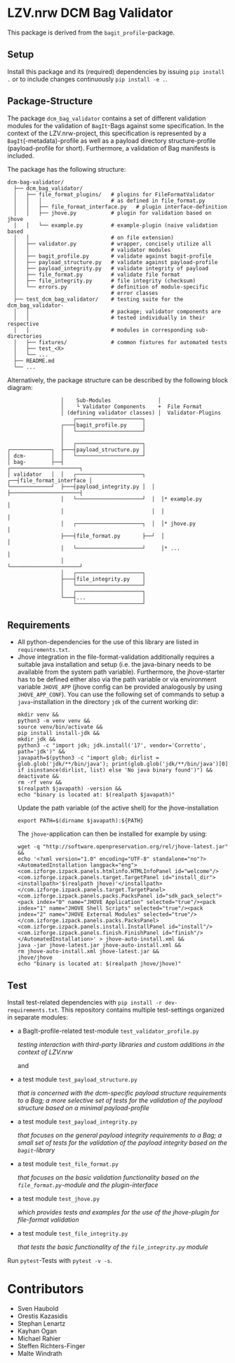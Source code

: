 # LZV.nrw DCM Bag Validator
This package is derived from the `bagit_profile`-package.

## Setup
Install this package and its (required) dependencies by issuing `pip install .` or to include changes continuously `pip install -e .`.

## Package-Structure
The package `dcm_bag_validator` contains a set of different validation modules for the validation of `BagIt`-Bags against some specification.
In the context of the LZV.nrw-project, this specification is represented by a `BagIt`(-metadata)-profile as well as a payload directory structure-profile (payload-profile for short).
Furthermore, a validation of Bag manifests is included.

The package has the following structure:
```
dcm-bag-validator/
  ├── dcm_bag_validator/
  │   ├── file_format_plugins/   # plugins for FileFormatValidator
  │   │   │                      # as defined in file_format.py
  │   │   ├── file_format_interface.py   # plugin interface-definition
  │   │   ├── jhove.py           # plugin for validation based on jhove
  │   │   └── example.py         # example-plugin (naive validation based
  │   │                          # on file extension)
  │   ├── validator.py           # wrapper, concisely utilize all
  │   │                          # validator modules
  │   ├── bagit_profile.py       # validate against bagit-profile
  │   ├── payload_structure.py   # validate against payload-profile
  │   ├── payload_integrity.py   # validate integrity of payload
  │   ├── file_format.py         # validate file format
  │   ├── file_integrity.py      # file integrity (checksum)
  │   └── errors.py              # definition of module-specific
  │                              # error classes
  ├── test_dcm_bag_validator/    # testing suite for the dcm_bag_validator-
  │   │                          # package; validator components are
  │   │                          # tested individually in their respective
  │   │                          # modules in corresponding sub-directories
  │   ├── fixtures/              # common fixtures for automated tests
  │   ├── test_<X>
  │   └── ...
  ├── README.md
  └── ...
```
Alternatively, the package structure can be described by the following block diagram:
```
                 │    Sub-Modules               │
                 │    └ Validator Components    +  File Format
                 │ (defining validator classes) │  Validator-Plugins
                     ┌─────────────────────┐
                 ┌───┤bagit_profile.py     │
                 │   └─────────────────────┘
                 │
                 │   ┌─────────────────────┐
┌─────────────┐  ├───┤payload_structure.py │
│ dcm-        │  │   └─────────────────────┘
│ bag-        ├──┤                               ┌──────────────────────┐
│ validator   │  │   ┌─────────────────────┐  ┌──┤file_format_interface │
└─────────────┘  ├───┤payload_integrity.py │  │  ├──────────────────────┤
                 │   └─────────────────────┘  │  │* example.py          │
                 │                            │  │                      │
                 │   ┌─────────────────────┐  │  │* jhove.py            │
                 ├───┤file_format.py       ├──┘  │                      │
                 │   └─────────────────────┘     │* ...                 │
                 │                               └──────────────────────┘
                 │   ┌─────────────────────┐
                 ├───┤file_integrity.py    │
                 │   └─────────────────────┘
                 │   ┌─────────────────────┐
                 └───┤...                  │
                     └─────────────────────┘
```

## Requirements
 * All python-dependencies for the use of this library are listed in `requirements.txt`.
 * Jhove integration in the file-format-validation additionally requires a suitable java installation and setup (i.e. the java-binary needs to be available from the system path variable). Furthermore, the jhove-starter has to be defined either also via the path variable or via environment variable `JHOVE_APP` (jhove config can be provided analogously by using `JHOVE_APP_CONF`). You can use the following set of commands to setup a `java`-installation in the directory `jdk` of the current working dir:
   ```
   mkdir venv &&
   python3 -m venv venv &&
   source venv/bin/activate &&
   pip install install-jdk &&
   mkdir jdk &&
   python3 -c "import jdk; jdk.install('17', vendor='Corretto', path='jdk')" &&
   javapath=$(python3 -c "import glob; dirlist = glob.glob('jdk/**/bin/java'); print(glob.glob('jdk/**/bin/java')[0] if isinstance(dirlist, list) else 'No java binary found')") &&
   deactivate &&
   rm -rf venv &&
   $(realpath $javapath) -version &&
   echo "binary is located at: $(realpath $javapath)"
   ```
   Update the path variable (of the active shell) for the jhove-installation
   ```
   export PATH=$(dirname $javapath):${PATH}
   ```
   The `jhove`-application can then be installed for example by using:
   ```
   wget -q "http://software.openpreservation.org/rel/jhove-latest.jar" &&
   echo '<?xml version="1.0" encoding="UTF-8" standalone="no"?><AutomatedInstallation langpack="eng"><com.izforge.izpack.panels.htmlinfo.HTMLInfoPanel id="welcome"/><com.izforge.izpack.panels.target.TargetPanel id="install_dir"><installpath>'$(realpath jhove)'</installpath></com.izforge.izpack.panels.target.TargetPanel><com.izforge.izpack.panels.packs.PacksPanel id="sdk_pack_select"><pack index="0" name="JHOVE Application" selected="true"/><pack index="1" name="JHOVE Shell Scripts" selected="true"/><pack index="2" name="JHOVE External Modules" selected="true"/></com.izforge.izpack.panels.packs.PacksPanel><com.izforge.izpack.panels.install.InstallPanel id="install"/><com.izforge.izpack.panels.finish.FinishPanel id="finish"/></AutomatedInstallation>' > jhove-auto-install.xml &&
   java -jar jhove-latest.jar jhove-auto-install.xml &&
   rm jhove-auto-install.xml jhove-latest.jar &&
   jhove/jhove
   echo "binary is located at: $(realpath jhove/jhove)"
   ```

## Test
Install test-related dependencies with `pip install -r dev-requirements.txt`.
This repository contains multiple test-settings organized in separate modules:
 * a BagIt-profile-related test-module `test_validator_profile.py`

   *testing interaction with third-party libraries and custom additions in the context of LZV.nrw*

   and
 * a test module `test_payload_structure.py`

   *that is concerned with the dcm-specific payload structure requirements to a Bag; a more selective set of tests for the validation of the payload structure based on a minimal payload-profile*
 * a test module `test_payload_integrity.py`

   *that focuses on the general payload integrity requirements to a Bag; a small set of tests for the validation of the payload integrity based on the `bagit`-library*
 * a test module `test_file_format.py`

   *that focuses on the basic validation functionality based on the `file_format.py`-module and the plugin-interface*
 * a test module `test_jhove.py`

   *which provides tests and examples for the use of the jhove-plugin for file-format validation*
 * a test module `test_file_integrity.py`

   *that tests the basic functionality of the `file_integrity.py` module*

Run `pytest`-Tests with `pytest -v -s`.

# Contributors
* Sven Haubold
* Orestis Kazasidis
* Stephan Lenartz
* Kayhan Ogan
* Michael Rahier
* Steffen Richters-Finger
* Malte Windrath
